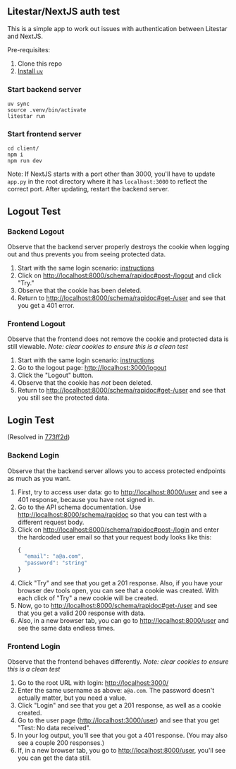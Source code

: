 ## Litestar/NextJS auth test

This is a simple app to work out issues with authentication between Litestar and NextJS.

Pre-requisites:
1. Clone this repo
1. [Install `uv`](https://docs.astral.sh/uv/getting-started/installation/)

### Start backend server

```shell
uv sync
source .venv/bin/activate
litestar run
```

### Start frontend server

```shell
cd client/
npm i
npm run dev
```

Note: If NextJS starts with a port other than 3000, you'll have to update `app.py` in the root directory where it has `localhost:3000` to reflect the correct port. After updating, restart the backend server.

## Logout Test

### Backend Logout
Observe that the backend server properly destroys the cookie when logging out and thus prevents you from seeing protected data.
1. Start with the same login scenario: [instructions](#backend-login)
1. Click on [http://localhost:8000/schema/rapidoc#post-/logout]("Logout") and click "Try."
1. Observe that the cookie has been deleted.
1. Return to [http://localhost:8000/schema/rapidoc#get-/user]("GetUser") and see that you get a 401 error.

### Frontend Logout
Observe that the frontend does not remove the cookie and protected data is still viewable.
_Note: clear cookies to ensure this is a clean test_

1. Start with the same login scenario: [instructions](#frontend-login)
1. Go to the logout page: [http://localhost:3000/logout](http://localhost:3000/logout)
1. Click the "Logout" button.
1. Observe that the cookie has _not_ been deleted.
1. Return to [http://localhost:8000/schema/rapidoc#get-/user]("GetUser") and see that you still see the protected data.

## Login Test
(Resolved in [773ff2d](https://github.com/BradLucky/litestar-next-auth/commit/773ff2d70ab2e7b3fcdceaa31fad84de28666af6))

### Backend Login
Observe that the backend server allows you to access protected endpoints as much as you want.
1. First, try to access user data: go to [http://localhost:8000/user](http://localhost:8000/user) and see a 401 response, because you have not signed in.
1. Go to the API schema documentation. Use [http://localhost:8000/schema/rapidoc](rapidoc) so that you can test with a different request body.
1. Click on [http://localhost:8000/schema/rapidoc#post-/login]("Login") and enter the hardcoded user email so that your request body looks like this:
    ```javascript
    {
      "email": "a@a.com",
      "password": "string"
    }
    ```
1. Click "Try" and see that you get a 201 response. Also, if you have your browser dev tools open, you can see that a cookie was created. With each click of "Try" a new cookie will be created.
1. Now, go to [http://localhost:8000/schema/rapidoc#get-/user]("GetUser") and see that you get a valid 200 response with data.
1. Also, in a new browser tab, you can go to [http://localhost:8000/user](http://localhost:8000/user) and see the same data endless times.

### Frontend Login
Observe that the frontend behaves differently.
_Note: clear cookies to ensure this is a clean test_

1. Go to the root URL with login: [http://localhost:3000/](http://localhost:3000/)
1. Enter the same username as above: `a@a.com`. The password doesn't actually matter, but you need a value.
1. Click "Login" and see that you get a 201 response, as well as a cookie created.
1. Go to the user page ([http://localhost:3000/user](http://localhost:3000/user)) and see that you get "Test: No data received".
1. In your log output, you'll see that you got a 401 response. (You may also see a couple 200 responses.)
1. If, in a new browser tab, you go to [http://localhost:8000/user](http://localhost:8000/user), you'll see you can get the data still.

